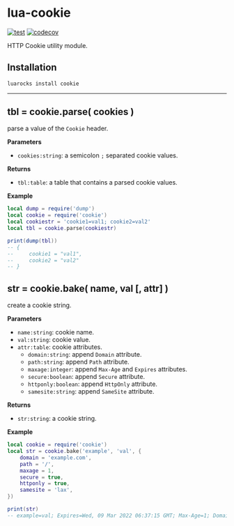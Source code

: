 lua-cookie
=========

[![test](https://github.com/mah0x211/lua-cookie/actions/workflows/test.yml/badge.svg)](https://github.com/mah0x211/lua-cookie/actions/workflows/test.yml)
[![codecov](https://codecov.io/gh/mah0x211/lua-cookie/branch/master/graph/badge.svg)](https://codecov.io/gh/mah0x211/lua-cookie)


HTTP Cookie utility module.


## Installation

```sh
luarocks install cookie
```

---

## tbl = cookie.parse( cookies )

parse a value of the `Cookie` header.

**Parameters**

- `cookies:string`: a semicolon `;` separated cookie values.

**Returns**

- `tbl:table`: a table that contains a parsed cookie values.


**Example**

```lua
local dump = require('dump')
local cookie = require('cookie')
local cookiestr = 'cookie1=val1; cookie2=val2'
local tbl = cookie.parse(cookiestr)

print(dump(tbl))
-- {
--     cookie1 = "val1",
--     cookie2 = "val2"
-- }
```


## str = cookie.bake( name, val [, attr] )

create a cookie string.

**Parameters**

- `name:string`: cookie name.
- `val:string`: cookie value.
- `attr:table`: cookie attributes.
  - `domain:string`: append `Domain` attribute.
  - `path:string`: append `Path` attribute.
  - `maxage:integer`: append `Max-Age` and `Expires` attributes.
  - `secure:boolean`: append `Secure` attribute.
  - `httponly:boolean`: append `HttpOnly` attribute.
  - `samesite:string`: append `SameSite` attribute.


**Returns**

- `str:string`: a cookie string.


**Example**

```lua
local cookie = require('cookie')
local str = cookie.bake('example', 'val', {
    domain = 'example.com',
    path = '/',
    maxage = 1,
    secure = true,
    httponly = true,
    samesite = 'lax',
})

print(str)
-- example=val; Expires=Wed, 09 Mar 2022 06:37:15 GMT; Max-Age=1; Domain=example.com; Path=/; SameSite=Lax; Secure; HttpOnly
```

